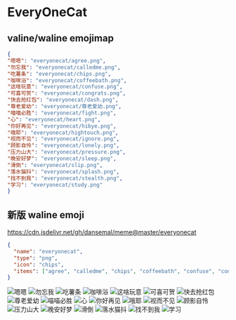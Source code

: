 # EveryOneCat

## valine/waline emojimap
``` json
{
"嗯嗯": "everyonecat/agree.png",
"勿忘我": "everyonecat/calledme.png",
"吃薯条": "everyonecat/chips.png",
"咖啡浴": "everyonecat/coffeebath.png",
"这啥玩意": "everyonecat/confuse.png",
"可喜可贺": "everyonecat/congrats.png",
"快去抢红包": "everyonecat/dash.png",
"尊老爱幼": "everyonecat/尊老爱幼.png",
"喵喵必胜": "everyonecat/fight.png",
"心": "everyonecat/heart.png",
"你好再见": "everyonecat/hibye.png",
"哦耶": "everyonecat/hightouch.png",
"视而不见": "everyonecat/ignore.png",
"顾影自怜": "everyonecat/lonely.png",
"压力山大": "everyonecat/pressure.png",
"晚安好梦": "everyonecat/sleep.png",
"滑倒": "everyonecat/slip.png",
"落水猫抖": "everyonecat/splash.png",
"找不到我": "everyonecat/stealth.png",
"学习": "everyonecat/study.png"
}

```

## 新版 waline emoji

https://cdn.jsdelivr.net/gh/dansemal/meme@master/everyonecat

``` json
{
  "name": "everyonecat",
  "type": "png",
  "icon": "chips",
  "items": ["agree", "calledme", "chips", "coffeebath", "confuse", "congrats", "dash", "尊老爱幼", "fight", "heart", "hibye", "hightouch", "ignore", "lonely", "pressure", "sleep", "slip", "splash", "stealth", "study"]
}
```
![嗯嗯](https://cdn.jsdelivr.net/gh/dansemal/meme@master/everyonecat/agree.png)
![勿忘我](https://cdn.jsdelivr.net/gh/dansemal/meme@master/everyonecat/calledme.png)
![吃薯条](https://cdn.jsdelivr.net/gh/dansemal/meme@master/everyonecat/chips.png)
![咖啡浴](https://cdn.jsdelivr.net/gh/dansemal/meme@master/everyonecat/coffeebath.png)
![这啥玩意](https://cdn.jsdelivr.net/gh/dansemal/meme@master/everyonecat/confuse.png)
![可喜可贺](https://cdn.jsdelivr.net/gh/dansemal/meme@master/everyonecat/congrats.png)
![快去抢红包](https://cdn.jsdelivr.net/gh/dansemal/meme@master/everyonecat/dash.png)
![尊老爱幼](https://cdn.jsdelivr.net/gh/dansemal/meme@master/everyonecat/尊老爱幼.png)
![喵喵必胜](https://cdn.jsdelivr.net/gh/dansemal/meme@master/everyonecat/fight.png)
![心](https://cdn.jsdelivr.net/gh/dansemal/meme@master/everyonecat/heart.png)
![你好再见](https://cdn.jsdelivr.net/gh/dansemal/meme@master/everyonecat/hibye.png)
![哦耶](https://cdn.jsdelivr.net/gh/dansemal/meme@master/everyonecat/hightouch.png)
![视而不见](https://cdn.jsdelivr.net/gh/dansemal/meme@master/everyonecat/ignore.png)
![顾影自怜](https://cdn.jsdelivr.net/gh/dansemal/meme@master/everyonecat/lonely.png)
![压力山大](https://cdn.jsdelivr.net/gh/dansemal/meme@master/everyonecat/pressure.png)
![晚安好梦](https://cdn.jsdelivr.net/gh/dansemal/meme@master/everyonecat/sleep.png)
![滑倒](https://cdn.jsdelivr.net/gh/dansemal/meme@master/everyonecat/slip.png)
![落水猫抖](https://cdn.jsdelivr.net/gh/dansemal/meme@master/everyonecat/splash.png)
![找不到我](https://cdn.jsdelivr.net/gh/dansemal/meme@master/everyonecat/stealth.png)
![学习](https://cdn.jsdelivr.net/gh/dansemal/meme@master/everyonecat/study.png)
